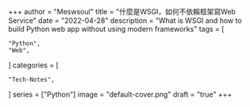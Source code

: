 +++
author = "Meswsoul"
title = "什麼是WSGI，如何不依賴框架寫Web Service"
date = "2022-04-28"
description = "What is WSGI and how to build Python web app without using modern frameworks"
tags = [

    "Python",
    "Web",

]
categories = [

    "Tech-Notes",

]
series = ["Python"]
image = "default-cover.png"
draft = "true"
+++